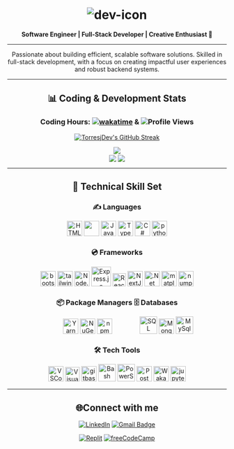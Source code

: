 # <div align="center" ><img src="https://torresjdev.github.io/Nextjs-Asset-Host/assets/icons/dev/dev-lg.svg" alt="dev-icon"/></div>

**<div align="center">Software Engineer | Full-Stack Developer | Creative Enthusiast 🚀</div>**

---

<div align="center">
  Passionate about building efficient, scalable software solutions. Skilled in full-stack development, with a focus on creating impactful user experiences and robust backend systems.
</div>

---

## <div align="center">📊 Coding & Development Stats</div>

<div align="center">

### Coding Hours: [![wakatime](https://wakatime.com/badge/user/aa8a1d84-7093-434e-b5c0-0e1a0b8be2e4.svg?style=plastic&color=blue-violet)](https://wakatime.com/@aa8a1d84-7093-434e-b5c0-0e1a0b8be2e4) & ![Profile Views](https://komarev.com/ghpvc/?username=TorresjDev&style=plastic&color=blueviolet)

<a href="https://gh-stats-gen.vercel.app/"><img src="https://github-readme-streak-stats.herokuapp.com/?user=TorresjDev&theme=tokyonight&hide_border=true&ring=820000" alt="TorresjDev's GitHub Streak" /></a>

<img align="center" src="https://github-readme-stats.vercel.app/api?username=TorresjDev&show_icons=true&theme=tokyonight&count_private=true&hide_border=true&hide=contribs"/><br/>
<a href="https://github.com/anuraghazra/github-readme-stats"><img align="center" src="https://github-readme-stats.vercel.app/api/top-langs/?username=TorresjDev&&theme=tokyonight&layout=compact&hide=jupyter+notebook&hide_border=true"/></a> 
<img align="center" src="https://github-readme-stats.vercel.app/api/wakatime?username=@@Jtorres&layout=compact&theme=tokyonight&hide_border=true&hide=text,other,binary,tsconfig,markdown,xml,scss,git,git+config,json,YAML,image+(svg),mdx"/>
<br/>

---

## 💼 Technical Skill Set

<div align="center">

### ✍️ **Languages**

<div align="center"> 
    <a href="https://en.wikipedia.org/wiki/HTML5" target="_blank"><img src="https://torresjdev.github.io/Nextjs-Asset-Host/assets/icons/tech/html.svg" alt="HTML5" height="35"/></a>
    <a href="https://www.w3.org/Style/CSS/Overview.en.html" target="_blank"><img src="https://torresjdev.github.io/Nextjs-Asset-Host/assets/icons/tech/css.svg" alt="" height="35"></a>
    <a href="https://www.javascript.com/" target="_blank"><img src="https://profilinator.rishav.dev/skills-assets/javascript-original.svg" alt="JavaScript" height="35"/></a>
    <a href="https://www.typescriptlang.org/" target="_blank"><img src="https://profilinator.rishav.dev/skills-assets/typescript-original.svg" alt="TypeScript" height="35"/></a>
    <a href="https://docs.microsoft.com/en-us/dotnet/csharp/" target="_blank"><img src="https://profilinator.rishav.dev/skills-assets/csharp-original.svg" alt="C#" height="35"/></a>
    <a href="https://www.python.org/" target="_blank"><img src="https://torresjdev.github.io/Nextjs-Asset-Host/assets/icons/tech/py.svg" alt="python" height="35"></a>
</div>

### 💿 **Frameworks**

<div align="center">
    <a href="https://getbootstrap.com/" target="_blank"><img src="https://torresjdev.github.io/Nextjs-Asset-Host/assets/icons/tech/bootstrap.svg" alt="bootstrap" height="35"></a>
    <a href="https://tailwindcss.com/" target="_blank"><img src="https://torresjdev.github.io/Nextjs-Asset-Host/assets/icons/tech/tail.svg" alt="tailwindcss" height="35"></a>
    <a href="https://nodejs.org/" target="_blank"><img src="https://torresjdev.github.io/Nextjs-Asset-Host/assets/icons/tech/nodejs.svg" alt="Node.js" height="35"/></a>
    <a href="https://expressjs.com/" target="_blank"><img src="https://profilinator.rishav.dev/skills-assets/express-original-wordmark.svg" alt="Express.js" height="45"/></a>
    <a href="https://reactjs.org/" target="_blank"><img src="https://torresjdev.github.io/Nextjs-Asset-Host/assets/icons/tech/react.svg" alt="React" height="30" style="background-color: white"/></a>
    <a href="https://nextjs.org/" target="_blank"><img src="https://profilinator.rishav.dev/skills-assets/nextjs.png" alt="NextJS" height="35"/></a>
    <a href="https://dotnet.microsoft.com/download" target="_blank"><img src="https://torresjdev.github.io/Nextjs-Asset-Host/assets/icons/tech/dotnet.svg" alt=".Net" height="35"></a>
    <a href="https://matplotlib.org/" target="_blank"><img src="https://torresjdev.github.io/Nextjs-Asset-Host/assets/icons/tech/matplotlib.svg" alt="matplotlib" height="35"></a>
    <a href="https://numpy.org/" target="_blank"><img src="https://torresjdev.github.io/Nextjs-Asset-Host/assets/icons/tech/numpy.svg" alt="numpy" height="35"></a>
    
</div>

### 📦 **Package Managers** 🗄️ **Databases**

<div align="center">&nbsp;&nbsp;&nbsp;&nbsp;&nbsp;&nbsp;&nbsp;&nbsp;&nbsp;&nbsp;&nbsp;&nbsp;
    <a href="https://yarnpkg.com/" target="_blank"><img src="https://torresjdev.github.io/Nextjs-Asset-Host/assets/icons/tech/yarn.svg" alt="Yarn" height="35"/></a>
    <a href="https://www.nuget.org/" target="_blank"><img src="https://torresjdev.github.io/Nextjs-Asset-Host/assets/icons/tech/nuget.svg" alt="NuGet" height="35"/></a>
    <a href="https://www.npmjs.com/" target="_blank"><img src="https://www.vectorlogo.zone/logos/npmjs/npmjs-icon.svg" alt="npm" height="35"/></a>
    <a width="33"></a>&nbsp;&nbsp;&nbsp;&nbsp;&nbsp;&nbsp;&nbsp;&nbsp;&nbsp;&nbsp;&nbsp;&nbsp;&nbsp;&nbsp;
    <a href="https://www.microsoft.com/en-us/sql-server" target="_blank"><img src="https://www.svgrepo.com/show/303229/microsoft-sql-server-logo.svg" alt="SQL Server" height="40"/></a>
    <a href="https://www.mongodb.com/" target="_blank"><img src="https://profilinator.rishav.dev/skills-assets/mongodb-original-wordmark.svg" alt="MongoDB" height="35"/></a>
    <a href="https://www.mysql.com/" target="_blank"><img src="https://torresjdev.github.io/Nextjs-Asset-Host/assets/icons/tech/mysql.svg" alt="MySql" height="40"/></a>
  </div>
</div>

### 🛠️ **Tech Tools**

<!-- <a href="" target="_blank"><img src="" alt="" height="35"></a> -->
<div align="center">
  <a href="https://code.visualstudio.com/" target="_blank"><img src="https://torresjdev.github.io/Nextjs-Asset-Host/assets/icons/tech/vscode.svg" alt="VSCode" height="35"/></a>
  <a href="https://visualstudio.microsoft.com/" target="_blank"><img src="https://torresjdev.github.io/Nextjs-Asset-Host/assets/icons/tech/vs.svg" alt="Visual Studio" height="33"/></a>
  <a href="https://git-scm.com/" target="_blank"><img src="https://torresjdev.github.io/Nextjs-Asset-Host/assets/icons/tech/gitbash.svg" alt="gitbash" height="35"/></a>
  <a href="https://www.gnu.org/software/bash/" target="_blank"><img src="https://profilinator.rishav.dev/skills-assets/gnu_bash-icon.svg" alt="Bash" height="40"/></a>
  <a href="https://docs.microsoft.com/en-us/powershell/" target="_blank"><img src="https://profilinator.rishav.dev/skills-assets/powershell.png" alt="PowerShell" height="40"/></a>
  <a href="https://postman.com" target="_blank"><img src="https://www.vectorlogo.zone/logos/getpostman/getpostman-icon.svg" alt="Postman" height="35"/></a>
  <a href="https://wakatime.com" target="_blank"><img src="https://torresjdev.github.io/Nextjs-Asset-Host/assets/icons/tech/wakatime.svg" alt="WakaTime" height="35"/></a>
  <a href="https://jupyter.org/" target="_blank"><img src="https://torresjdev.github.io/Nextjs-Asset-Host/assets/icons/tech/jupyter.svg" alt="jupyter" height="35"></a>
</div>

</div>

---

## <div align="center">🌐Connect with me</div>

<div align="center">

[![LinkedIn](https://custom-icon-badges.demolab.com/badge/-@torresjdev-0e76a8?logo=linkedin-white&logoColor=fff)](https://www.linkedin.com/in/torresjdev/) [![Gmail Badge](https://img.shields.io/badge/-j.torres3.dev@gmail.com-white?logoColor=red&logo=gmail)](mailto:j.torres3.dev@gmail.com)

[![Replit](https://img.shields.io/badge/Replit-F26207?logo=replit&logoColor=fff)](https://replit.com/@jtorres3dev) [![freeCodeCamp](https://img.shields.io/badge/freeCodeCamp-0A0A23?logo=freecodecamp&logoColor=fff)](https://www.freecodecamp.org/Dev-JTorres)

</div>  
<br/>
